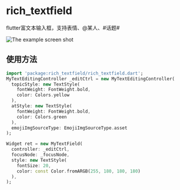 # rich_textfield

flutter富文本输入框，支持表情、@某人、#话题#

![The example screen shot](https://github.com/hyz1992/rich_textfield/blob/master/screenShot/screenshot_1.jpg)

## 使用方法
```Dart
import 'package:rich_textfield/rich_textfield.dart';
MyTextEditingController _editCtrl = new MyTextEditingController(
  topicStyle: new TextStyle(
    fontWeight: FontWeight.bold,
    color: Colors.yellow
  ),
  atStyle: new TextStyle(
    fontWeight: FontWeight.bold,
    color: Colors.green
  ),
  emojiImgSourceType: EmojiImgSourceType.asset
);

Widget ret = new MyTextField(
  controller: _editCtrl,
  focusNode: _focusNode,
  style: new TextStyle(
    fontSize: 20,
    color: const Color.fromARGB(255, 180, 180, 180)
  ),
);
```
